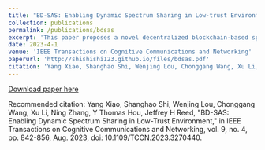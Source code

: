 ```yaml
---
title: "BD-SAS: Enabling Dynamic Spectrum Sharing in Low-trust Environment"
collection: publications
permalink: /publications/bdsas
excerpt: 'This paper proposes a novel decentralized blockchain-based spectrum access system.'
date: 2023-4-1
venue: 'IEEE Transactions on Cognitive Communications and Networking'
paperurl: 'http://shishishi123.github.io/files/bdsas.pdf'
citation: 'Yang Xiao, Shanghao Shi, Wenjing Lou, Chonggang Wang, Xu Li, Ning Zhang, Y Thomas Hou, Jeffrey H Reed, "BD-SAS: Enabling Dynamic Spectrum Sharing in Low-Trust Environment", in IEEE Transactions on Cognitive Communications and Networking, vol. 9, no. 4, pp. 842-856, Aug. 2023, doi: 10.1109/TCCN.2023.3270440.'
---
```



[Download paper here]([[http://shishishi123.github.io/files/bdsas.pdf]])

Recommended citation: Yang Xiao, Shanghao Shi, Wenjing Lou, Chonggang Wang, Xu Li, Ning Zhang, Y Thomas Hou, Jeffrey H Reed, "BD-SAS: Enabling Dynamic Spectrum Sharing in Low-Trust Environment," in IEEE Transactions on Cognitive Communications and Networking, vol. 9, no. 4, pp. 842-856, Aug. 2023, doi: 10.1109/TCCN.2023.3270440.
